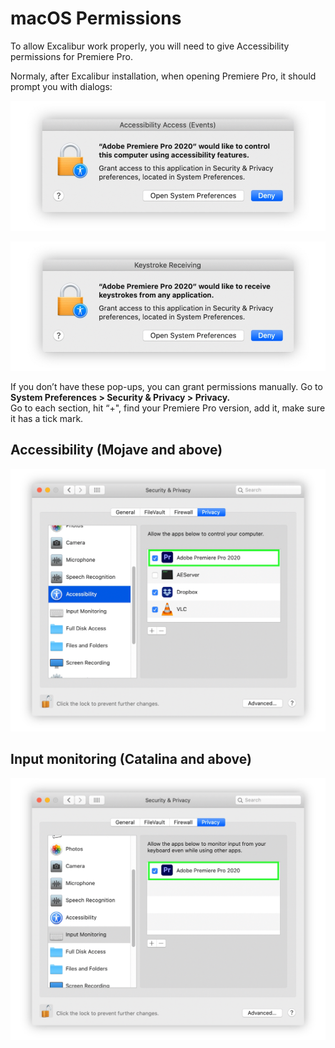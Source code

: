 # macOS Permissions

To allow Excalibur work properly, you will need to give Accessibility permissions for Premiere Pro.

Normaly, after Excalibur installation, when opening Premiere Pro, it should prompt you with dialogs:

![](../../../.gitbook/assets/macos_01_popup_access.jpg)

![](../../../.gitbook/assets/macos_02_popup_input.jpg)

If you don’t have these pop-ups, you can grant permissions manually. Go to **System Preferences &gt; Security & Privacy &gt; Privacy.**  
Go to each section, hit “+", find your Premiere Pro version, add it, make sure it has a tick mark.

## Accessibility \(Mojave and above\)

![](../../../.gitbook/assets/macos_03_access.jpg)

## Input monitoring \(Catalina and above\)

![](../../../.gitbook/assets/macos_04_input.jpg)

